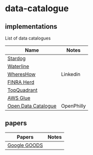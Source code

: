 # data-catalogue

## implementations

List of data catalogues

| Name | Notes |
| ------- | ------- |
| [Stardog](https://www.stardog.com/) |  |
| [Waterline](https://www.waterlinedata.com/product-overview/) |  |
| [WheresHow](https://github.com/linkedin/WhereHows) | Linkedin |
| [FINRA Herd](http://finraos.github.io/herd/) |  |
| [TopQuadrant](https://www.topquadrant.com/) |  |
| [AWS Glue](https://aws.amazon.com/documentation/glue/) |  |
| [Open Data Catalogue](https://github.com/azavea/Open-Data-Catalog) | OpenPhilly |


## papers
| Papers | Notes |
| ------- | ------- |
| [Google GOODS](https://static.googleusercontent.com/media/research.google.com/en//pubs/archive/45390.pdf) |  |




